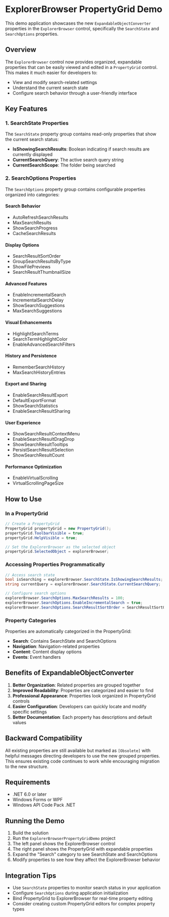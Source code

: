 # ExplorerBrowser PropertyGrid Demo

This demo application showcases the new `ExpandableObjectConverter` properties in the `ExplorerBrowser` control, specifically the `SearchState` and `SearchOptions` properties.

## Overview

The `ExplorerBrowser` control now provides organized, expandable properties that can be easily viewed and edited in a `PropertyGrid` control. This makes it much easier for developers to:

- View and modify search-related settings
- Understand the current search state
- Configure search behavior through a user-friendly interface

## Key Features

### 1. SearchState Properties
The `SearchState` property group contains read-only properties that show the current search status:

- **IsShowingSearchResults**: Boolean indicating if search results are currently displayed
- **CurrentSearchQuery**: The active search query string
- **CurrentSearchScope**: The folder being searched

### 2. SearchOptions Properties
The `SearchOptions` property group contains configurable properties organized into categories:

#### Search Behavior
- AutoRefreshSearchResults
- MaxSearchResults
- ShowSearchProgress
- CacheSearchResults

#### Display Options
- SearchResultSortOrder
- GroupSearchResultsByType
- ShowFilePreviews
- SearchResultThumbnailSize

#### Advanced Features
- EnableIncrementalSearch
- IncrementalSearchDelay
- ShowSearchSuggestions
- MaxSearchSuggestions

#### Visual Enhancements
- HighlightSearchTerms
- SearchTermHighlightColor
- EnableAdvancedSearchFilters

#### History and Persistence
- RememberSearchHistory
- MaxSearchHistoryEntries

#### Export and Sharing
- EnableSearchResultExport
- DefaultExportFormat
- ShowSearchStatistics
- EnableSearchResultSharing

#### User Experience
- ShowSearchResultContextMenu
- EnableSearchResultDragDrop
- ShowSearchResultTooltips
- PersistSearchResultSelection
- ShowSearchResultCount

#### Performance Optimization
- EnableVirtualScrolling
- VirtualScrollingPageSize

## How to Use

### In a PropertyGrid
```csharp
// Create a PropertyGrid
PropertyGrid propertyGrid = new PropertyGrid();
propertyGrid.ToolbarVisible = true;
propertyGrid.HelpVisible = true;

// Set the ExplorerBrowser as the selected object
propertyGrid.SelectedObject = explorerBrowser;
```

### Accessing Properties Programmatically
```csharp
// Access search state
bool isSearching = explorerBrowser.SearchState.IsShowingSearchResults;
string currentQuery = explorerBrowser.SearchState.CurrentSearchQuery;

// Configure search options
explorerBrowser.SearchOptions.MaxSearchResults = 100;
explorerBrowser.SearchOptions.EnableIncrementalSearch = true;
explorerBrowser.SearchOptions.SearchResultSortOrder = SearchResultSortOrder.NameAscending;
```

### Property Categories
Properties are automatically categorized in the PropertyGrid:
- **Search**: Contains SearchState and SearchOptions
- **Navigation**: Navigation-related properties
- **Content**: Content display options
- **Events**: Event handlers

## Benefits of ExpandableObjectConverter

1. **Better Organization**: Related properties are grouped together
2. **Improved Readability**: Properties are categorized and easier to find
3. **Professional Appearance**: Properties look organized in PropertyGrid controls
4. **Easier Configuration**: Developers can quickly locate and modify specific settings
5. **Better Documentation**: Each property has descriptions and default values

## Backward Compatibility

All existing properties are still available but marked as `[Obsolete]` with helpful messages directing developers to use the new grouped properties. This ensures existing code continues to work while encouraging migration to the new structure.

## Requirements

- .NET 6.0 or later
- Windows Forms or WPF
- Windows API Code Pack .NET

## Running the Demo

1. Build the solution
2. Run the `ExplorerBrowserPropertyGridDemo` project
3. The left panel shows the ExplorerBrowser control
4. The right panel shows the PropertyGrid with expandable properties
5. Expand the "Search" category to see SearchState and SearchOptions
6. Modify properties to see how they affect the ExplorerBrowser behavior

## Integration Tips

- Use `SearchState` properties to monitor search status in your application
- Configure `SearchOptions` during application initialization
- Bind PropertyGrid to ExplorerBrowser for real-time property editing
- Consider creating custom PropertyGrid editors for complex property types
